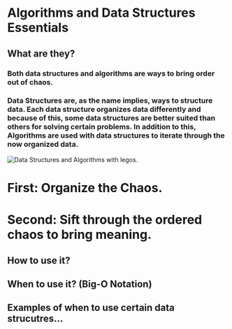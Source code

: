 # Algorithms and Data Structures Essentials


## What are they?

### Both data structures and algorithms are ways to bring order out of chaos.
### Data Structures are, as the name implies, ways to structure data. Each data structure organizes data differently and because of this, some data structures are better suited than others for solving certain problems. In addition to this, Algorithms are used with data structures to iterate through the now organized data.

![Data Structures and Algorithms with legos.](https://github.com/joehawkens/data-structures-final/blob/main/Assets/AlgorithmsDiagram.PNG)


# First: Organize the Chaos.
# Second: Sift through the ordered chaos to bring meaning.
  
 
  
## How to use it?
## When to use it? (Big-O Notation)

## Examples of when to use certain data strucutres...
